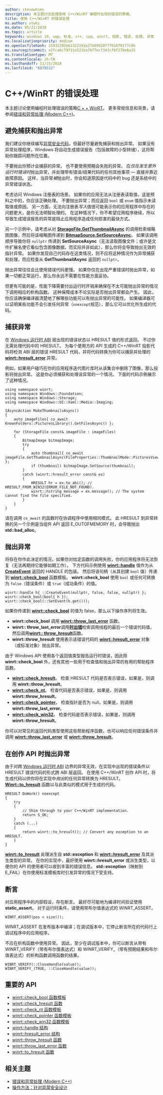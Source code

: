 ```yaml
---
author: stevewhims
description: 本主题讨论处理使用 C++/WinRT 编程时出现的错误的策略。
title: 使用 C++/WinRT 的错误处理
ms.author: stwhi
ms.date: 05/21/2018
ms.topic: article
keywords: windows 10, uwp, 标准, c++, cpp, winrt, 投影, 错误, 处理, 异常
ms.localizationpriority: medium
ms.openlocfilehash: 15432202e61322191e27e89920f7791878177c8b
ms.sourcegitcommit: e2fca6c79f31e521ba76f7ecf343cf8f278e6a15
ms.translationtype: MT
ms.contentlocale: zh-CN
ms.lasthandoff: 11/15/2018
ms.locfileid: "6978512"
---
```

# <a name="error-handling-with-cwinrt"></a>C++/WinRT 的错误处理

本主题讨论使用编程时处理错误的策略[C + + WinRT](/windows/uwp/cpp-and-winrt-apis/intro-to-using-cpp-with-winrt)。 更多常规信息和背景，请参阅[错误和异常处理 (Modern C++)](/cpp/cpp/errors-and-exception-handling-modern-cpp)。

## <a name="avoid-catching-and-throwing-exceptions"></a>避免捕获和抛出异常
我们建议你继续编写[异常安全代码](/cpp/cpp/how-to-design-for-exception-safety)，但最好尽量避免捕获和抛出异常。 如果没有异常处理程序，Windows 将自动生成错误报告（包括故障的小型转储），这将帮助你跟踪问题所在位置。

不要抛出你预计会捕获的异常。 也不要使用预期会失败的异常。 应*仅在发生意外运行时错误时*抛出异常，并处理带有错误/结果代码的任何其他事项 &mdash; 直接并靠近故障原因。 这样，当异常*被*抛出时，你会知道原因是代码中的 bug 还是系统中的异常错误状态。

考虑访问 Windows 注册表的场景。 如果你的应用无法从注册表读取值，这是预料之中的，你应该正确处理。 不要抛出异常；而应返回 `bool` 或 `enum` 值指示未读取值或原因。 另一方面，无法向注册表*写入*值很可能表示你的应用程序中存在的问题更大，是你无法明智处理的。 在这种情况下，你不希望应用程序继续，所以导致生成错误报告的异常是阻止应用程序造成任何损害的最快方式。

另一个示例中，请考虑从对 [**StorageFile.GetThumbnailAsync**](/uwp/api/windows.storage.storagefile.getthumbnailasync#Windows_Storage_StorageFile_GetThumbnailAsync_Windows_Storage_FileProperties_ThumbnailMode_) 的调用检索缩略图图像，然后将该缩略图传递到 [**BitmapSource.SetSourceAsync**](/uwp/api/windows.ui.xaml.media.imaging.bitmapsource.setsourceasync#Windows_UI_Xaml_Media_Imaging_BitmapSource_SetSourceAsync_Windows_Storage_Streams_IRandomAccessStream_)。 如果该调用顺序导致你将 `nullptr` 传递到 **SetSourceAsync**（无法读取图像文件；或许是文件扩展名使它看似包含图像数据，而实际并非如此），那么你将会导致抛出无效的指针异常。 如果你发现自己代码存在这类情况，则不应将这种情况作为异常捕获和处理，而应检查从 **GetThumbnailAsync** 返回的 `nullptr`。

抛出异常往往会比使用错误代码更慢。 如果你仅在出现严重错误时抛出异常，如果一切都正常运行，那么你永远不需要在性能方面妥协。

但更有可能的是，性能下降需要付出运行时开销来确保在不太可能抛出异常的情况下调用相应的析构函数。 这种保障成本不论实际是否抛出异常都会产生。 因此，你应该确保编译器清楚地了解哪些功能可以有抛出异常的可能性。 如果编译器可以证明某些功能不会引发任何异常（`noexcept`规范），那么它可以优化所生成的代码。

## <a name="catching-exceptions"></a>捕获异常
在 [Windows 运行时 ABI](interop-winrt-abi.md#what-is-the-windows-runtime-abi-and-what-are-abi-types) 层出现的错误状态以 HRESULT 值的形式返回。 不过你无需处理代码中的 HRESULT。 为每个使用方的 API 生成的 C++/WinRT 投影代码将检测 ABI 层的错误 HRESULT 代码，并将代码转换为你可以捕获并处理的 [**winrt::hresult_error**](/uwp/cpp-ref-for-winrt/error-handling/hresult-error) 异常。

例如，如果用户碰巧在你的应用程序迭代图片库时从该集合中删除了图像，那么投影将抛出异常。 这是你必须捕获和处理该异常的一个情况。 下面的代码示例展示了这种情况。

```cppwinrt
using namespace winrt;
using namespace Windows::Foundation;
using namespace Windows::Storage;
using namespace Windows::UI::Xaml::Media::Imaging;

IAsyncAction MakeThumbnailsAsync()
{
    auto imageFiles{ co_await KnownFolders::PicturesLibrary().GetFilesAsync() };

    for (StorageFile const& imageFile : imageFiles)
    {
        BitmapImage bitmapImage;
        try
        {
            auto thumbnail{ co_await imageFile.GetThumbnailAsync(FileProperties::ThumbnailMode::PicturesView) };
            if (thumbnail) bitmapImage.SetSource(thumbnail);
        }
        catch (winrt::hresult_error const& ex)
        {
            HRESULT hr = ex.to_abi(); // HRESULT_FROM_WIN32(ERROR_FILE_NOT_FOUND).
            winrt::hstring message = ex.message(); // The system cannot find the file specified.
        }
    }
}
```

请在调用 `co_await` 的函数时在协调程序中使用相同模式。 此 HRESULT 到异常转换的另一个示例是当组件 API 返回 E_OUTOFMEMORY 时，会导致抛出 **std::bad_alloc**。

## <a name="throwing-exceptions"></a>抛出异常
将存在你作此决定的情况，如果你对给定函数的调用失败，你的应用程序将无法恢复（无法再期待它能够如期工作）。 下方代码示例使用 [**winrt::handle**](/uwp/cpp-ref-for-winrt/handle) 值作为从 [**CreateEvent**](https://msdn.microsoft.com/library/windows/desktop/ms682396) 返回的 HANDLE 的包装。 然后将该句柄（从其创建 `bool` 值）传递到 [**winrt::check_bool**](/uwp/cpp-ref-for-winrt/error-handling/check-bool) 函数模板。 **winrt::check_bool** 使用 `bool` 或任何可转换为 `false`（错误条件）或 `true`（成功条件）的值。

```cppwinrt
winrt::handle h{ ::CreateEvent(nullptr, false, false, nullptr) };
winrt::check_bool(bool{ h });
winrt::check_bool(::SetEvent(h.get()));
```

如果你传递到 [**winrt::check_bool**](/uwp/cpp-ref-for-winrt/error-handling/check-bool) 的值为 false，那么以下操作序列将生效。

- **winrt::check_bool** 调用 [**winrt::throw_last_error**](/uwp/cpp-ref-for-winrt/error-handling/throw-last-error) 函数。
- **winrt:: throw_last_error**调用[**时出错**](https://msdn.microsoft.com/library/windows/desktop/ms679360)检索调用线程的最后一个错误代码值，然后调用[**winrt:: throw_hresult**](/uwp/cpp-ref-for-winrt/error-handling/throw-hresult)函数。
- **winrt::throw_hresult** 使用表示该错误代码的 [**winrt::hresult_error**](/uwp/cpp-ref-for-winrt/error-handling/hresult-error) 对象（或标准对象）抛出异常。

由于 Windows API 使用各个返回值类型报告运行时错误，因此除 **winrt::check_bool** 外，还有其他一些用于检查值和抛出异常的有用的帮助程序函数。

- [**winrt::check_hresult**](/uwp/cpp-ref-for-winrt/error-handling/check-hresult)。 检查 HRESULT 代码是否表示错误，如果是，则调用 **winrt::throw_hresult**。
- [**winrt::check_nt**](/uwp/cpp-ref-for-winrt/error-handling/check-nt)。 检查代码是否表示错误，如果是，则调用 **winrt::throw_hresult**。
- [**winrt::check_pointer**](/uwp/cpp-ref-for-winrt/error-handling/check-pointer)。 检查指针是否为 null，如果是，则调用 **winrt::throw_last_error**。
- [**winrt::check_win32**](/uwp/cpp-ref-for-winrt/error-handling/check-win32)。 检查代码是否表示错误，如果是，则调用 **winrt::throw_hresult**。

你可以对常见的返回代码类型使用这些帮助程序函数，也可以响应任何错误条件并调用 [**winrt::throw_last_error**](/uwp/cpp-ref-for-winrt/error-handling/throw-last-error) 或 [**winrt::throw_hresult**](/uwp/cpp-ref-for-winrt/error-handling/throw-hresult)。 

## <a name="throwing-exceptions-when-authoring-an-api"></a>在创作 API 时抛出异常
由于对跨 [Windows 运行时 ABI](interop-winrt-abi.md#what-is-the-windows-runtime-abi-and-what-are-abi-types) 边界的异常无效，在实现中出现的错误条件以 HRESULT 错误代码的形式跨 ABI 层返回。 在使用 C++/WinRT 创作 API 时，将生成代码以供你将在实现中*抛出*的任何异常转换为 HRESULT。 [**Winrt::to_hresult**](/uwp/cpp-ref-for-winrt/error-handling/to-hresult) 函数以与此类似的模式用于生成的代码。

```cppwinrt
HRESULT DoWork() noexcept
{
    try
    {
        // Shim through to your C++/WinRT implementation.
        return S_OK;
    }
    catch (...)
    {
        return winrt::to_hresult(); // Convert any exception to an HRESULT.
    }
}
```

[**winrt::to_hresult**](/uwp/cpp-ref-for-winrt/error-handling/to-hresult) 处理派生自 **std::exception** 和 [**winrt::hresult_error**](/uwp/cpp-ref-for-winrt/error-handling/hresult-error) 及其派生类型的异常。 在你的实现中，最好使用 **winrt::hresult_error** 或派生类型，以便你的 API 的使用者可以收到丰富的错误信息。 **std::exception**（映射到 E_FAIL）在你使用标准模板库时引发异常的情况下受支持。

## <a name="assertions"></a>断言
对应用程序中的内部假设，存在断言。 最好尽可能地为编译时间验证使用 **static_assert**。 对于运行时条件，请使用带布尔值表达式的 WINRT_ASSERT。

```cppwinrt
WINRT_ASSERT(pos < size());
```

WINRT_ASSERT 在发布版本中编译；在调试版本中，它停止断言所在的代码行上调试程序中的应用程序。

不应在析构函数中使用异常。 因此，至少在调试版本中，你可以断言从带有 WINRT_VERIFY（带有布尔值表达式）和 WINRT_VERIFY_（带有预期结果和布尔值表达式）的析构函数调用函数的结果。

```cppwinrt
WINRT_VERIFY(::CloseHandle(value));
WINRT_VERIFY_(TRUE, ::CloseHandle(value));
```

## <a name="important-apis"></a>重要的 API
* [winrt::check_bool 函数模板](/uwp/cpp-ref-for-winrt/error-handling/check-bool)
* [winrt::check_hresult 函数](/uwp/cpp-ref-for-winrt/error-handling/check-hresult)
* [winrt::check_nt 函数模板](/uwp/cpp-ref-for-winrt/error-handling/check-nt)
* [winrt::check_pointer 函数模板](/uwp/cpp-ref-for-winrt/error-handling/check-pointer)
* [winrt::check_win32 函数模板](/uwp/cpp-ref-for-winrt/error-handling/check-win32)
* [winrt::handle 结构](/uwp/cpp-ref-for-winrt/handle)
* [winrt::hresult_error 结构](/uwp/cpp-ref-for-winrt/error-handling/hresult-error)
* [winrt::throw_hresult 函数](/uwp/cpp-ref-for-winrt/error-handling/throw-hresult)
* [winrt::throw_last_error 函数](/uwp/cpp-ref-for-winrt/error-handling/throw-last-error)
* [winrt::to_hresult 函数](/uwp/cpp-ref-for-winrt/error-handling/to-hresult)

## <a name="related-topics"></a>相关主题
* [错误和异常处理 (Modern C++)](/cpp/cpp/errors-and-exception-handling-modern-cpp)
* [操作方法：针对异常安全设计](/cpp/cpp/how-to-design-for-exception-safety)
